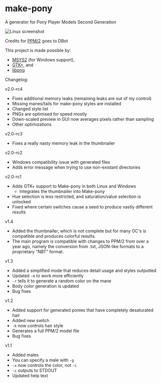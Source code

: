 # make-pony
A generator for Pony Player Models Second Generation

![Linux screenshot](https://i.imgur.com/ov8LUnw.png)

Credits for [PPM/2](https://git.dbot.serealia.ca/Ponyscape-open/PPM2) goes to DBot

This project is made possible by:
- [MSYS2](https://www.msys2.org/) (for Windows support),
- [GTK+](https://www.gtk.org/), and
- [libpng](http://www.libpng.org/pub/png/libpng.html)

Changelog:

v2.0-rc4
- Fixes additional memory leaks (remaining leaks are out of my control) 
- Missing manes/tails for make-pony styles are installed
- Changed style list
- PNGs are optimised for speed mostly
- Down-scaled preview in GUI now averages pixels rather than sampling
- Other optimizations

v2.0-rc3
- Fixes a really nasty memory leak in the thumbnailer

v2.0-rc2
- Windows compatibility issue with generated files
- Adds error message when trying to use non-existant directories

v2.0-rc1
- Adds GTK+ support to Make-pony in both Linux and Windows
	- Integrates the thumbnailer into Make-pony
- Hue selection is less restricted, and saturation/value selection is unlocked
- Fixed where certain switches cause a seed to produce vastly different results

v1.4
- Added the thumbnailer, which is not complete but for many OC's is compatible and produces colorful results.
- The main program is compatible with changes to PPM/2 from over a year ago, namely the conversion from .txt, JSON-like formats to a proprietary "NBT" format.

v1.3
- Added a simplified mode that reduces detail usage and styles outputted
- Updated `-m` to work more efficiently
- `-r` tells it to generate a random color on the mane
- Body color generation is updated
- Bug fixes

v1.2
- Added support for generated ponies that have completely desaturated hair
- Added new switch
- `-k` now controls hair style
- Generates a full PPM/2 model file
- Bug fixes

v1.1
- Added males
- You can specify a male with `-g`
- `-x` now controls the color, not `-c`
- `-c` outputs to STDOUT
- Updated help text
